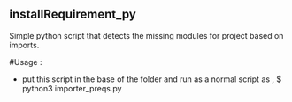 ## installRequirement_py
Simple python script that detects the missing modules for project based on imports.

#Usage : 
- put this script in the base of the folder and run as a normal script as , 
$ python3 importer_preqs.py
